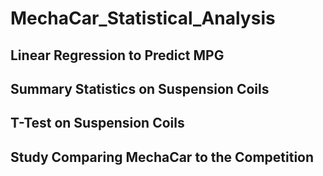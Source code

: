 # MechaCar_Statistical_Analysis

## Linear Regression to Predict MPG

## Summary Statistics on Suspension Coils

## T-Test on Suspension Coils

## Study Comparing MechaCar to the Competition

